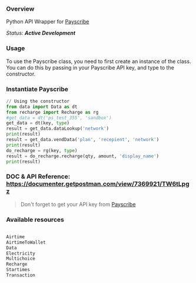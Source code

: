### Overview
Python API Wrapper for [Payscribe](https://payscribe.ng)

*Status:* ***Active Development***
### Usage
To use the Payscribe class, you need to first create an instance of the class. You can do this by passing in your Payscribe API key, and type to the constructor.


### Instantiate Payscribe

````python
// Using the constructor
from data import Data as dt
from recharge import Recharge as rg
#get_data = dt('ps_test_355', 'sandbox')
get_data = dt(key, type)
result = get_data.dataLookup('network')
print(result)
result = get_data.vendData('plan', 'recepient', 'network')
print(result)
do_recharge = rg(key, type)
result = do_recharge.recharge(qty, amount, 'display_name')
print(result)
````
### DOC & API Reference: <https://documenter.getpostman.com/view/7369921/TW6tLpgz>

> Don't forget to get your API key from [Payscribe](https://payscribe.ng/)

### Available resources

```Python

Airtime
AirtimeToWallet
Data
Electricity
Multichoice
Recharge
Startimes
Transaction
```
